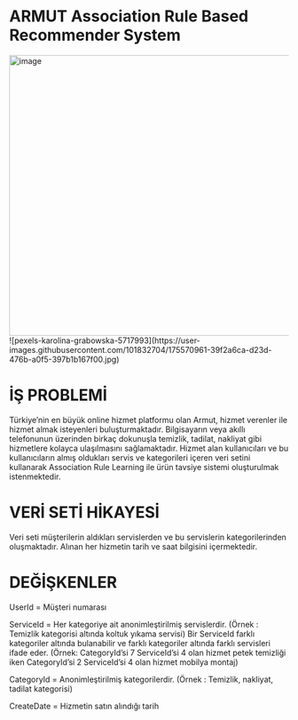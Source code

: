 # ARMUT Association Rule Based Recommender System
<img width="505" alt="image" src="https://user-images.githubusercontent.com/101832704/175570700-7739931d-4b7c-407a-be7f-48e1a72920c0.png">
![pexels-karolina-grabowska-5717993](https://user-images.githubusercontent.com/101832704/175570961-39f2a6ca-d23d-476b-a0f5-397b1b167f00.jpg)

# İŞ PROBLEMİ 
Türkiye’nin en büyük online hizmet platformu olan Armut, hizmet verenler ile hizmet almak isteyenleri buluşturmaktadır.
Bilgisayarın veya akıllı telefonunun üzerinden birkaç dokunuşla temizlik, tadilat, nakliyat gibi hizmetlere kolayca
ulaşılmasını sağlamaktadır.
Hizmet alan kullanıcıları ve bu kullanıcıların almış oldukları servis ve kategorileri içeren veri setini kullanarak Association
Rule Learning ile ürün tavsiye sistemi oluşturulmak istenmektedir.


# VERİ SETİ HİKAYESİ

Veri seti müşterilerin aldıkları servislerden ve bu servislerin kategorilerinden oluşmaktadır. Alınan her hizmetin tarih ve saat
bilgisini içermektedir.

# DEĞİŞKENLER

UserId = Müşteri numarası

ServiceId = Her kategoriye ait anonimleştirilmiş servislerdir. (Örnek : Temizlik kategorisi altında koltuk yıkama servisi) 
Bir ServiceId farklı kategoriler altında bulanabilir ve farklı kategoriler altında farklı servisleri ifade eder. 
(Örnek: CategoryId’si 7 ServiceId’si 4 olan hizmet petek temizliği iken CategoryId’si 2 ServiceId’si 4 olan hizmet mobilya montaj)

CategoryId = Anonimleştirilmiş kategorilerdir. (Örnek : Temizlik, nakliyat, tadilat kategorisi)

CreateDate = Hizmetin satın alındığı tarih

